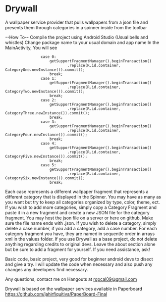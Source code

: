 # Drywall
A wallpaper service provider that pulls wallpapers from a json file and presents them through categories in a spinner inside from the toolbar

--How To--
  Compile the project using Android Studio (Usual bells and whistles)
  Change package name to your usual domain and app name
  In the MainActivity, You will see 

                    case 0:
                        getSupportFragmentManager().beginTransaction()
                                .replace(R.id.container, CategoryOne.newInstance()).commit();
                        break;
                    case 1:
                        getSupportFragmentManager().beginTransaction()
                                .replace(R.id.container, CategoryTwo.newInstance()).commit();
                        break;
                    case 2:
                        getSupportFragmentManager().beginTransaction()
                                .replace(R.id.container, CategoryThree.newInstance()).commit();
                        break;
                    case 3:
                        getSupportFragmentManager().beginTransaction()
                                .replace(R.id.container, CategoryFour.newInstance()).commit();
                        break;
                    case 4:
                        getSupportFragmentManager().beginTransaction()
                                .replace(R.id.container, CategoryFive.newInstance()).commit();
                        break;
                    case 5:
                        getSupportFragmentManager().beginTransaction()
                                .replace(R.id.container, CategorySix.newInstance()).commit();
                        break;

Each case represents a different wallpaper fragment that represents a different category that is displayed in the Spinner. You may have as many as you want but try to keep all categories organized by type, color, theme, ect. If you wish to add more categories, simply copy a Category Fragment and paste it in a new fragment and create a new JSON file for the category fragment. You may host the json file on a server or here on github. Make sure the file name ends with .json. If you wish to delete a category, simply delete a case number, if you add a category, add a case number. 
  For each category fragment you have, they are named in sequentle order in arrays xml in the values folder. 
  If you use Drywall as a base project, do not delete anything regarding credits to original devs. Leave the about section alone but be sure to add a fragment for yourself. If you need assistance, ask!
  
  Basic code, basic project, very good for beginner android devs to disect and give a try. I will update the code when necessary and also push any changes any developers find necessary. 
  
  Any questions, contact me on Hangouts at rgocal09@gmail.com
  
  Drywall is based on the wallpaper services available in Paperboard
  https://github.com/jahirfiquitiva/PaperBoard-Final
